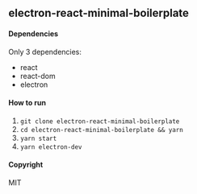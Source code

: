 ## electron-react-minimal-boilerplate

#### Dependencies
Only 3 dependencies:
- react
- react-dom
- electron

#### How to run
1. `git clone electron-react-minimal-boilerplate`
2. `cd electron-react-minimal-boilerplate && yarn`
3. `yarn start`
4. `yarn electron-dev`

#### Copyright
MIT


